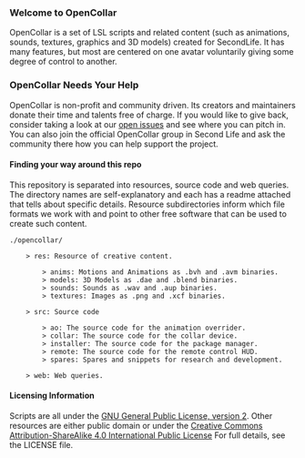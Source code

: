 ### Welcome to OpenCollar

OpenCollar is a set of LSL scripts and related content (such as animations,
sounds, textures, graphics and 3D models) created for SecondLife.  It has many
features, but most are centered on one avatar voluntarily giving some degree of
control to another.

### OpenCollar Needs Your Help

OpenCollar is non-profit and community driven.  Its creators and maintainers
donate their time and talents free of charge.  If you would like to give back,
consider taking a look at our [open
issues](https://github.com/OpenCollarTeam/OpenCollar/issues) and see where you
can pitch in.  You can also join the official OpenCollar group in Second Life
and ask the community there how you can help support the project.

#### Finding your way around this repo

This repository is separated into resources, source code and web queries. The
directory names are self-explanatory and each has a readme attached that tells
about specific details. Resource subdirectories inform which file formats we
work with and point to other free software that can be used to create such
content.

```
./opencollar/

    > res: Resource of creative content.

        > anims: Motions and Animations as .bvh and .avm binaries.
        > models: 3D Models as .dae and .blend binaries.
        > sounds: Sounds as .wav and .aup binaries.
        > textures: Images as .png and .xcf binaries.

    > src: Source code

        > ao: The source code for the animation overrider.
        > collar: The source code for the collar device.
        > installer: The source code for the package manager.
        > remote: The source code for the remote control HUD.
        > spares: Spares and snippets for research and development.

    > web: Web queries.
```

#### Licensing Information

Scripts are all under the [GNU General Public License, version
2](http://www.gnu.org/licenses/gpl-2.0).  Other resources are either public
domain or under the [Creative Commons Attribution-ShareAlike 4.0 International
Public License](https://creativecommons.org/licenses/by-sa/4.0/)  For full
details, see the LICENSE file.
